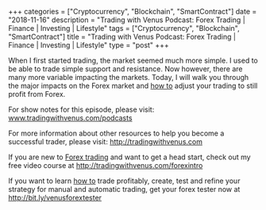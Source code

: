 +++
categories = ["Cryptocurrency", "Blockchain", "SmartContract"]
date = "2018-11-16"
description = "Trading with Venus Podcast: Forex Trading | Finance | Investing | Lifestyle"
tags = ["Cryptocurrency", "Blockchain", "SmartContract"]
title = "Trading with Venus Podcast: Forex Trading | Finance | Investing | Lifestyle"
type = "post"
+++

When I first started trading, the market seemed much more simple. I used
to be able to trade simple support and resistance. Now however, there
are many more variable impacting the markets. Today, I will walk you
through the major impacts on the Forex market and [how to](https://www.playgroundfx.com/blog/forex-trading-how-to/) adjust your
trading to still profit from Forex.

For show notes for this episode, please visit:
www.tradingwithvenus.com/podcasts

For more information about other resources to help you become a
successful trader, please visit: http://tradingwithvenus.com

If you are new to [Forex trading](https://www.fintechee.com/forex-trading-strategies/) and want to get a head start, check out
my free video course at http://tradingwithvenus.com/forexintro

If you want to learn [how to](https://www.playgroundfx.com/blog/forex-trading-how-to/) trade profitably, create, test and refine
your strategy for manual and automatic trading, get your forex tester
now at http://bit.ly/venusforextester